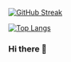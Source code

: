 [![GitHub Streak](http://github-readme-streak-stats.herokuapp.com?user=domtom1126&theme=dark&background=000000)](https://git.io/streak-stats)

[![Top Langs](https://github-readme-stats.vercel.app/api/top-langs/?username=domtom1126&layout=compact&theme=vision-friendly-dark)](https://github.com/anuraghazra/github-readme-stats)


### Hi there 👋

<!--
**domtom1126/domtom1126** is a ✨ _special_ ✨ repository because its `README.md` (this file) appears on your GitHub profile.

Here are some ideas to get you started:

- 🔭 I’m currently working on ...
- 🌱 I’m currently learning ...
- 👯 I’m looking to collaborate on ...
- 🤔 I’m looking for help with ...
- 💬 Ask me about ...
- 📫 How to reach me: ...
- 😄 Pronouns: ...
- ⚡ Fun fact: ...
-->

